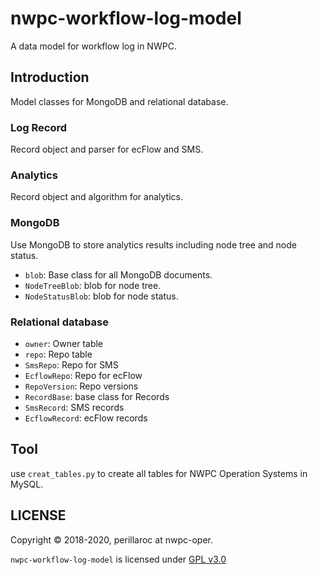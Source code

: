 # nwpc-workflow-log-model

A data model for workflow log in NWPC.

## Introduction

Model classes for MongoDB and relational database.

### Log Record

Record object and parser for ecFlow and SMS.

### Analytics

Record object and algorithm for analytics.

### MongoDB

Use MongoDB to store analytics results including node tree and node status.

- `blob`: Base class for all MongoDB documents.
- `NodeTreeBlob`: blob for node tree.
- `NodeStatusBlob`: blob for node status.

### Relational database

- `owner`: Owner table
- `repo`: Repo table
- `SmsRepo`: Repo for SMS
- `EcflowRepo`: Repo for ecFlow
- `RepoVersion`: Repo versions
- `RecordBase`: base class for Records
- `SmsRecord`: SMS records
- `EcflowRecord`: ecFlow records

## Tool

use `creat_tables.py` to create all tables for NWPC Operation Systems in MySQL.

## LICENSE

Copyright &copy; 2018-2020, perillaroc at nwpc-oper.

`nwpc-workflow-log-model` is licensed under [GPL v3.0](LICENSE.md)